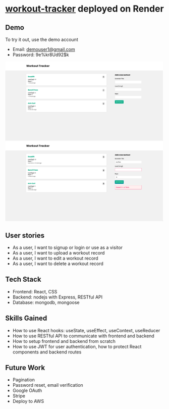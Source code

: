# [workout-tracker](https://workout-tracker-frontend-1gjy.onrender.com/) deployed on Render

## Demo
To try it out, use the demo account
- Email: demouser1@gmail.com
- Password: 9e%kr8Ud92$k

<img src="assets/homepage.png" alt="App Screenshot" width="500" />
<img src="assets/input_validation.png" alt="App Screenshot" width="500"/ >




## User stories
* As a user, I want to signup or login or use as a visitor
* As a user, I want to upload a workout record
* As a user, I want to edit a workout record
* As a user, I want to delete a workout record


## Tech Stack
* Frontend: React, CSS
* Backend: nodejs with Express, RESTful API
* Database: mongodb, mongoose

## Skills Gained
* How to use React hooks: useState, useEffect, useContext, useReducer
* How to use RESTful API to communicate with frontend and backend
* How to setup frontend and backend from scratch
* How to use JWT for user authentication, how to protect React components and backend routes



## Future Work
* Pagination
* Password reset, email verification
* Google OAuth
* Stripe
* Deploy to AWS



